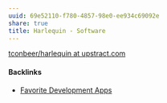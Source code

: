 ```yaml
---
uuid: 69e52110-f780-4857-98e0-ee934c69092e
share: true
title: Harlequin - Software
---
```

[tconbeer/harlequin at upstract.com](https://github.com/tconbeer/harlequin?ref=upstract.com)

#### Backlinks

* [Favorite Development Apps](/bf3ee171-7713-4243-b94b-6647d482cdad)